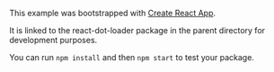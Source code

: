 This example was bootstrapped with [Create React App](https://github.com/facebook/create-react-app).

It is linked to the react-dot-loader package in the parent directory for development purposes.

You can run `npm install` and then `npm start` to test your package.
